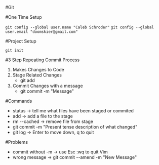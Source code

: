 #Git


#One Time Setup

 `git config --global user.name "Caleb Schroder"`
 `git config --global user.email "doomskier@gmail.com"`

 #Project Setup

`git init`

#3 Step Repeating Commit Process
1. Makes Changes to Code
2. Stage Related Changes
    * git add
3. Commit Changes with a message
    * git commit -m "Message"

#Commands

* status -> tell me what files have been staged or commited
* add -> add a file to the stage
* rm --cached -> remove file from stage
* git commit -m "Present tense description of what changed"
* git log -> Enter to move down, q to quit




#Problems
* commit without -m -> use Esc :wq to quit Vim
* wrong message -> git commit --amend -m "New Message"